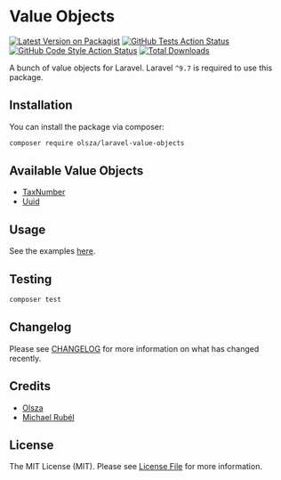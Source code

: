 # Value Objects

[![Latest Version on Packagist](https://img.shields.io/packagist/v/olsza/laravel-value-objects.svg?style=flat-square)](https://packagist.org/packages/olsza/laravel-value-objects)
[![GitHub Tests Action Status](https://img.shields.io/github/workflow/status/olsza/laravel-value-objects/run-tests?label=tests)](https://github.com/olsza/laravel-value-objects/actions?query=workflow%3Arun-tests+branch%3Amain)
[![GitHub Code Style Action Status](https://img.shields.io/github/workflow/status/olsza/laravel-value-objects/Check%20&%20fix%20styling?label=code%20style)](https://github.com/olsza/laravel-value-objects/actions?query=workflow%3A"Check+%26+fix+styling"+branch%3Amain)
[![Total Downloads](https://img.shields.io/packagist/dt/olsza/laravel-value-objects.svg?style=flat-square)](https://packagist.org/packages/olsza/laravel-value-objects)

A bunch of value objects for Laravel.
Laravel `^9.7` is required to use this package.

## Installation

You can install the package via composer:

```bash
composer require olsza/laravel-value-objects
```

## Available Value Objects
- [TaxNumber](https://github.com/olsza/laravel-value-objects/blob/main/src/Complex/TaxNumber.php)
- [Uuid](https://github.com/olsza/laravel-value-objects/blob/main/src/Complex/Uuid.php)

## Usage

See the examples [here](https://github.com/olsza/laravel-value-objects/blob/main/docs/examples.md).

## Testing

```bash
composer test
```

## Changelog

Please see [CHANGELOG](CHANGELOG.md) for more information on what has changed recently.

## Credits

- [Olsza](https://github.com/olsza)
- [Michael Rubél](https://github.com/michael-rubel)

## License

The MIT License (MIT). Please see [License File](LICENSE.md) for more information.
